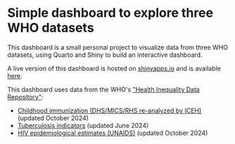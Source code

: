 # Simple dashboard to explore three WHO datasets

This dashboard is a small personal project to visualize data from three WHO datasets, using Quarto and Shiny to build an interactive dashboard.  

A live version of this dashboard is hosted on [shinyapps.io](https://www.shinyapps.io/) and is available [here](https://anuppal.shinyapps.io/Dashboard_WHO/).  

This dashboard uses data from the WHO's ["Health Inequality Data Repository"](https://www.who.int/data/inequality-monitor/data):  

-  [Childhood immunization (DHS/MICS/RHS re-analyzed by ICEH)](https://www.who.int/data/sets/health-inequality-monitor-dataset#immunization) (updated October 2024)  
-  [Tuberculosis indicators](https://www.who.int/data/sets/health-inequality-monitor-dataset#tb) (updated June 2024)  
-  [HIV epidemiological estimates (UNAIDS)](https://www.who.int/data/sets/health-inequality-monitor-dataset#unaids-hiv) (updated October 2024)  
